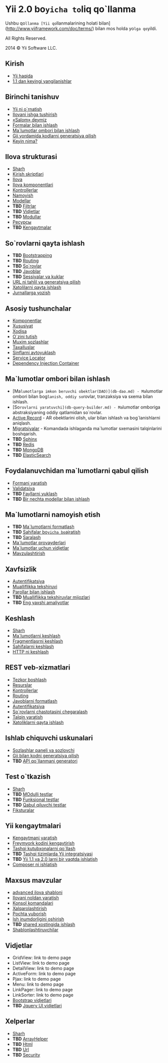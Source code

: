 Yii 2.0 bo`yicha to`liq qo`llanma
=============================

Ushbu qo`llanma [Yii qo`llanmalarining holati bilan](http://www.yiiframework.com/doc/terms/) bilan mos holda yo`lga qo`yildi.

All Rights Reserved.

2014 © Yii Software LLC.

Kirish
------

* [Yii haqida](intro-yii.md)
* [1.1 dan keyingi yangilanishlar](intro-upgrade-from-v1.md)


Birinchi tanishuv
-----------------

* [Yii ni o`rnatish](start-installation.md)
* [Ilovani ishga tushirish](start-workflow.md)
* [«Salom» deymiz](start-hello.md)
* [Formalar bilan ishlash](start-forms.md)
* [Ma`lumotlar ombori bilan ishlash](start-databases.md)
* [Gii yordamida kodlarni generatsiya qilish](start-gii.md)
* [Keyin nima?](start-looking-ahead.md)


Ilova strukturasi
-----------------

* [Sharh](structure-overview.md)
* [Kirish skriptlari](structure-entry-scripts.md)
* [Ilova](structure-applications.md)
* [Ilova komponentlari](structure-application-components.md)
* [Kontrollerlar](structure-controllers.md)
* [Namoyish](structure-views.md)
* [Modellar](structure-models.md)
* **TBD** [Filtrlar](structure-filters.md)
* **TBD** [Vidjetlar](structure-widgets.md)
* **TBD** [Modullar](structure-modules.md)
* [Ресурсы](structure-assets.md)
* **TBD** [Kengaytmalar](structure-extensions.md)


So`rovlarni qayta ishlash
-------------------------

* **TBD** [Bootstrapping](runtime-bootstrapping.md)
* **TBD** [Routing](runtime-routing.md)
* **TBD** [So`rovlar](runtime-requests.md)
* **TBD** [Javoblar](runtime-responses.md)
* **TBD** [Sessiyalar va kuklar](runtime-sessions-cookies.md)
* [URL ni tahlil va generatsiya qilish](runtime-url-handling.md)
* [Xatolilarni qayta ishlash](runtime-handling-errors.md)
* [Jurnallarga yozish](runtime-logging.md)


Asosiy tushunchalar
-------------------

* [Komponentlar](concept-components.md)
* [Xususiyat](concept-properties.md)
* [Xodisa](concept-events.md)
* [O`zini tutish](concept-behaviors.md)
* [Muxim sozlashlar](concept-configurations.md)
* [Taxalluslar](concept-aliases.md)
* [Sinflarni avtoyuklash](concept-autoloading.md)
* [Service Locator](concept-service-locator.md)
* [Dependency Injection Container](concept-di-container.md)


Ma`lumotlar ombori bilan ishlash
--------------------------------

* [Ma`lumotlarga imkon beruvchi obektlar(DAO)](db-dao.md) - Ma`lumotlar ombori bilan bog`lanish, oddiy so`rovlar, tranzaksiya va sxema bilan ishlash.
* [So`rovlarni yaratuvchi](db-query-builder.md) - Ma`lumotlar omboriga abstraksiyaning oddiy qatlamidan so`rovlar.
* [Active Record](db-active-record.md) - AR obektlarini  olish, ular bilan ishlash va bog`lanishlarni aniqlash.
* [Migratsiyalar](db-migrations.md) - Komandada ishlaganda ma`lumotlar sxemasini talqinlarini boshqarish.
* **TBD** [Sphinx](db-sphinx.md)
* **TBD** [Redis](db-redis.md)
* **TBD** [MongoDB](db-mongodb.md)
* **TBD** [ElasticSearch](db-elastic-search.md)


Foydalanuvchidan ma`lumotlarni qabul qilish
-------------------------------------------

* [Formani yaratish](input-forms.md)
* [Validatsiya](input-validation.md)
* **TBD** [Fayllarni yuklash](input-file-uploading.md)
* **TBD** [Bir nechta modellar bilan ishlash](input-multiple-models.md)


Ma`lumotlarni namoyish etish
----------------------------

* **TBD** [Ma`lumotlarni formatlash](output-formatting.md)
* **TBD** [Sahifalar bo`yicha bo`ajratish](output-pagination.md)
* **TBD** [Saralash](output-sorting.md)
* [Ma`lumotlar provayderlari](output-data-providers.md)
* [Ma`lumotlar uchun vidjetlar](output-data-widgets.md)
* [Mavzulashtirish](output-theming.md)


Xavfsizlik
----------

* [Autentifikatsiya](security-authentication.md)
* [Mualliflikka tekshiruvi](security-authorization.md)
* [Parollar bilan ishlash](security-passwords.md)
* **TBD** [Mualliflikka tekshiruvlar mijozlari](security-auth-clients.md)
* **TBD** [Eng yaxshi amaliyotlar](security-best-practices.md)


Keshlash
--------

* [Sharh](caching-overview.md)
* [Ma`lumotlarni keshlash](caching-data.md)
* [Fragmentlasrni keshlash](caching-fragment.md)
* [Sahifalarni keshlash](caching-page.md)
* [HTTP ni keshlash](caching-http.md)


REST veb-xizmatlari
-------------------

* [Tezkor boshlash](rest-quick-start.md)
* [Resurslar](rest-resources.md)
* [Kontrollerlar](rest-controllers.md)
* [Routing](rest-routing.md)
* [Javoblarni formatlash](rest-response-formatting.md)
* [Autentifikatsiya](rest-authentication.md)
* [So`rovlarni chastotasini chegaralash](rest-rate-limiting.md)
* [Talqin yaratish](rest-versioning.md)
* [Xatoliklarni qayta ishlash](rest-error-handling.md)


Ishlab chiquvchi uskunalari
---------------------------

* [Sozlashlar paneli va sozlovchi](tool-debugger.md)
* [Gii bilan kodni generatsiya qilish](tool-gii.md)
* **TBD** [API qo`llanmani generatori](tool-api-doc.md)


Test o`tkazish
--------------

* [Sharh](test-overview.md)
* **TBD** [MOdulli testlar](test-unit.md)
* **TBD** [Funksional testlar](test-functional.md)
* **TBD** [Qabul qiluvchi testlar](test-acceptance.md)
* [Fiksturalar](test-fixtures.md)


Yii kengaytmalari
-----------------

* [Kengaytmani yaratish](extend-creating-extensions.md)
* [Freymvork kodini kengaytirish](extend-customizing-core.md)
* [Tashqi kutubxonalarni qo`llash](extend-using-libs.md)
* **TBD** [Tashqi tizimlarda Yii integratsiyasi](extend-embedding-in-others.md)
* **TBD** [Yii 1.1 va 2.0 larni bir vaqtda ishlatish](extend-using-v1-v2.md)
* [Composer ni ishlatish](extend-using-composer.md)


Maxsus mavzular
---------------

* [advanced ilova shabloni](tutorial-advanced-app.md)
* [Ilovani noldan yaratish](tutorial-start-from-scratch.md)
* [Konsol komandalari](tutorial-console.md)
* [Xalqarolashtirish](tutorial-i18n.md)
* [Pochta yuborish](tutorial-mailing.md)
* [Ish inumdorligini oshirish](tutorial-performance-tuning.md)
* **TBD** [shared xostingida ishlash](tutorial-shared-hosting.md)
* [Shablonlashtiruvchilar](tutorial-template-engines.md)


Vidjetlar
---------

* GridView: link to demo page
* ListView: link to demo page
* DetailView: link to demo page
* ActiveForm: link to demo page
* Pjax: link to demo page
* Menu: link to demo page
* LinkPager: link to demo page
* LinkSorter: link to demo page
* [Bootstrap vidjetlari](bootstrap-widgets.md)
* **TBD** [Jquery UI vidjetlari](jui-widgets.md)


Xelperlar
---------

* [Sharh](helper-overview.md)
* **TBD** [ArrayHelper](helper-array.md)
* **TBD** [Html](helper-html.md)
* **TBD** [Url](helper-url.md)
* **TBD** [Security](helper-security.md)